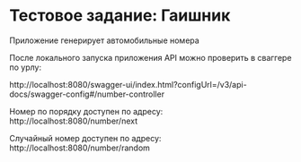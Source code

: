 <h1>Тестовое задание: Гаишник</h1>

Приложение генерирует автомобильные номера

После локального запуска приложения API можно проверить в сваггере по урлу:

http://localhost:8080/swagger-ui/index.html?configUrl=/v3/api-docs/swagger-config#/number-controller

Номер по порядку доступен по адресу: http://localhost:8080/number/next

Случайный номер доступен по адресу: http://localhost:8080/number/random
